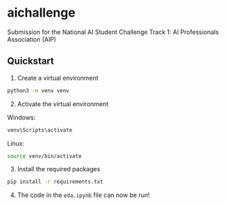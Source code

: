 # aichallenge
Submission for the National AI Student Challenge Track 1: AI Professionals Association (AIP)

## Quickstart
1. Create a virtual environment
```bash
python3 -m venv venv
```

2. Activate the virtual environment

Windows:
```bash
venv\Scripts\activate
```

Linux:
```bash
source venv/bin/activate
```

3. Install the required packages
```bash
pip install -r requirements.txt
```

4. The code in the `eda.ipynb` file can now be run!